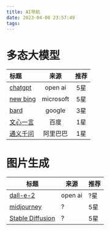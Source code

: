 ```yaml
---
title: AI导航
date: 2023-04-08 23:57:49
tags:
---
```

# 多态大模型  

标题|来源|推荐
:--|:--:|:--:
[chatgpt](https://chat.openai.com)| open ai   |  5星
[new bing](https://bing.com)| microsoft   |  5星
[bard](https://bard.google.com)| google   |  3星
[文心一言](https://yiyan.baidu.com)| 百度   |  1星
[通义千问](tongyi.aliyun.com)| 阿里巴巴   |  1星

# 图片生成
|标题|来源|推荐|
|---|---|---|
|[dall-e-2](https://openai.com/product/dall-e-2)| open ai   |  ?星  |
|[midjourney](https://www.midjourney.com/)| ?   |  5星  |
|[Stable Diffusion](https://www.midjourney.com/)| ?   |  5星  |
